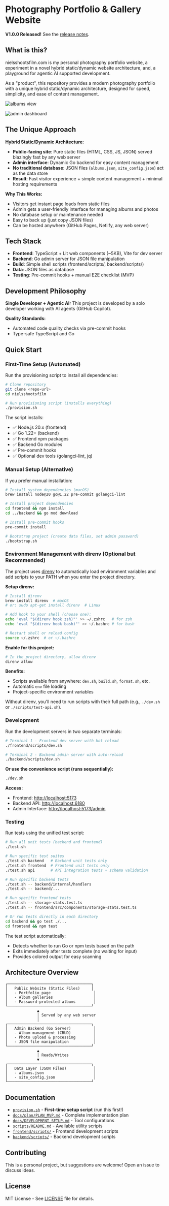 # Photography Portfolio & Gallery Website

**V1.0.0 Released!** See the [release notes](docs/releases/v1.0.0.md).

## What is this?

nielsshootsfilm.com is my personal photography portfolio website, a experiment in a novel hybrid static/dynamic website architecture, and, a playground for agentic AI supported development.

As a "product", this repository provides a modern photography portfolio with a unique hybrid static/dynamic architecture, designed for speed, simplicity, and ease of content management.

![albums view](image-2.png)

![admin dashboard](image-1.png)

## The Unique Approach

**Hybrid Static/Dynamic Architecture:**

- **Public-facing site**: Pure static files (HTML, CSS, JS, JSON) served blazingly fast by any web server
- **Admin interface**: Dynamic Go backend for easy content management
- **No traditional database**: JSON files (`albums.json`, `site_config.json`) act as the data store
- **Result**: Fast visitor experience + simple content management + minimal hosting requirements

**Why This Works:**

- Visitors get instant page loads from static files
- Admin gets a user-friendly interface for managing albums and photos
- No database setup or maintenance needed
- Easy to back up (just copy JSON files)
- Can be hosted anywhere (GitHub Pages, Netlify, any web server)

## Tech Stack

- **Frontend**: TypeScript + Lit web components (~5KB), Vite for dev server
- **Backend**: Go admin server for JSON file manipulation
- **Build**: Simple shell scripts (frontend/scripts/, backend/scripts/)
- **Data**: JSON files as database
- **Testing**: Pre-commit hooks + manual E2E checklist (MVP)

## Development Philosophy

**Single Developer + Agentic AI:**
This project is developed by a solo developer working with AI agents (GitHub Copilot).

**Quality Standards:**

- Automated code quality checks via pre-commit hooks
- Type-safe TypeScript and Go

## Quick Start

### First-Time Setup (Automated)

Run the provisioning script to install all dependencies:

```bash
# Clone repository
git clone <repo-url>
cd nielsshootsfilm

# Run provisioning script (installs everything)
./provision.sh
```

The script installs:

- ✅ Node.js 20.x (frontend)
- ✅ Go 1.22+ (backend)
- ✅ Frontend npm packages
- ✅ Backend Go modules
- ✅ Pre-commit hooks
- ✅ Optional dev tools (golangci-lint, jq)

### Manual Setup (Alternative)

If you prefer manual installation:

```bash
# Install system dependencies (macOS)
brew install node@20 go@1.22 pre-commit golangci-lint

# Install project dependencies
cd frontend && npm install
cd ../backend && go mod download

# Install pre-commit hooks
pre-commit install

# Bootstrap project (create data files, set admin password)
./bootstrap.sh
```

### Environment Management with direnv (Optional but Recommended)

The project uses [direnv](https://direnv.net/) to automatically load environment variables and add scripts to your PATH when you enter the project directory.

**Setup direnv:**

```bash
# Install direnv
brew install direnv  # macOS
# or: sudo apt-get install direnv  # Linux

# Add hook to your shell (choose one):
echo 'eval "$(direnv hook zsh)"' >> ~/.zshrc   # for zsh
echo 'eval "$(direnv hook bash)"' >> ~/.bashrc # for bash

# Restart shell or reload config
source ~/.zshrc  # or ~/.bashrc
```

**Enable for this project:**

```bash
# In the project directory, allow direnv
direnv allow
```

**Benefits:**

- Scripts available from anywhere: `dev.sh`, `build.sh`, `format.sh`, etc.
- Automatic `env` file loading
- Project-specific environment variables

Without direnv, you'll need to run scripts with their full path (e.g., `./dev.sh` or `./scripts/test-api.sh`).

### Development

Run the development servers in two separate terminals:

```bash
# Terminal 1 - Frontend dev server with hot reload
./frontend/scripts/dev.sh

# Terminal 2 - Backend admin server with auto-reload
./backend/scripts/dev.sh
```

**Or use the convenience script (runs sequentially):**

```bash
./dev.sh
```

**Access:**

- Frontend: <http://localhost:5173>
- Backend API: <http://localhost:6180>
- Admin Interface: <http://localhost:5173/admin>

### Testing

Run tests using the unified test script:

```bash
# Run all unit tests (backend and frontend)
./test.sh

# Run specific test suites
./test.sh backend   # Backend unit tests only
./test.sh frontend  # Frontend unit tests only
./test.sh api       # API integration tests + schema validation

# Run specific backend tests
./test.sh -- backend/internal/handlers
./test.sh -- backend/...

# Run specific frontend tests
./test.sh -- storage-stats.test.ts
./test.sh -- frontend/src/components/storage-stats.test.ts

# Or run tests directly in each directory
cd backend && go test ./...
cd frontend && npm test
```

The test script automatically:

- Detects whether to run Go or npm tests based on the path
- Exits immediately after tests complete (no waiting for input)
- Provides colored output for easy scanning

## Architecture Overview

```text
┌─────────────────────────────────────┐
│   Public Website (Static Files)     │
│   - Portfolio page                   │
│   - Album galleries                  │
│   - Password-protected albums        │
└─────────────────────────────────────┘
              ▲
              │ Served by any web server
              │
┌─────────────────────────────────────┐
│   Admin Backend (Go Server)          │
│   - Album management (CRUD)          │
│   - Photo upload & processing        │
│   - JSON file manipulation           │
└─────────────────────────────────────┘
              ▲
              │ Reads/Writes
              ▼
┌─────────────────────────────────────┐
│   Data Layer (JSON Files)            │
│   - albums.json                      │
│   - site_config.json                 │
└─────────────────────────────────────┘
```

## Documentation

- [`provision.sh`](provision.sh) - **First-time setup script** (run this first!)
- [`docs/plan/PLAN_MVP.md`](docs/plan/PLAN_MVP.md) - Complete implementation plan
- [`docs/DEVELOPMENT_SETUP.md`](docs/DEVELOPMENT_SETUP.md) - Tool configurations
- [`scripts/README.md`](scripts/README.md) - Available utility scripts
- [`frontend/scripts/`](frontend/scripts/) - Frontend development scripts
- [`backend/scripts/`](backend/scripts/) - Backend development scripts

## Contributing

This is a personal project, but suggestions are welcome! Open an issue to discuss ideas.

## License

MIT License - See [LICENSE](LICENSE) file for details.
